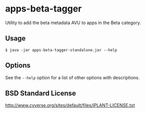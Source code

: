 # apps-beta-tagger

Utility to add the beta metadata AVU to apps in the Beta category.

## Usage

    $ java -jar apps-beta-tagger-standalone.jar --help

## Options

See the `--help` option for a list of other options with descriptions.

## BSD Standard License

http://www.cyverse.org/sites/default/files/iPLANT-LICENSE.txt

